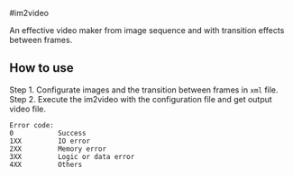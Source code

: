 #im2video

An effective video maker from image sequence and with transition effects between frames.

## How to use
Step 1. Configurate images and the transition between frames in `xml` file.
Step 2. Execute the im2video with the configuration file and get output video file.

```
Error code:
0           Success
1XX         IO error
2XX         Memory error
3XX         Logic or data error
4XX         Others
```